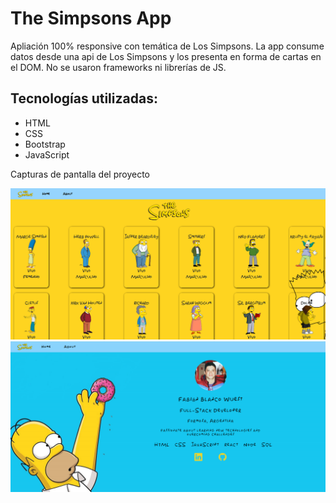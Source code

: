 <h1>The Simpsons App</h1>

<p>Apliación 100% responsive con temática de Los Simpsons. La app consume datos desde una api de Los Simpsons y los presenta en forma de cartas en el DOM. No se usaron frameworks ni librerías de JS.</p>

<h2>Tecnologías utilizadas:</h2>

<ul>
  <li>HTML</li>
  <li>CSS</li>
  <li>Bootstrap</li>
  <li>JavaScript</li>
</ul>

<span>Capturas de pantalla del proyecto</span>

<img src="assets/img/Captura de pantalla 2024-04-30 042641.png" alt="Captura de pantalla del proyecto">
<img src="assets/img/Captura de pantalla 2024-04-30 042906.png" alt="Captura de pantalla del proyecto">
